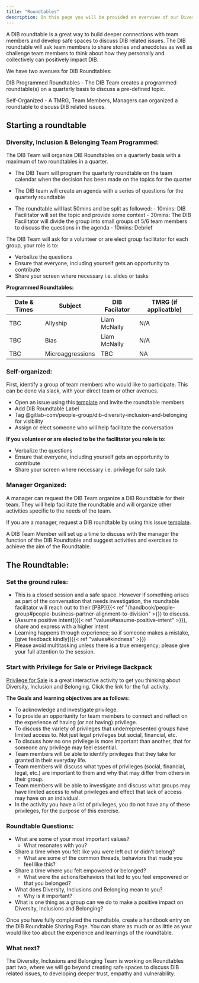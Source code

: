 ```yaml
---
title: "Roundtables"
description: On this page you will be provided an overview of our Diversity, Inclusion and Belonging Roundtables.
---
```


A DIB roundtable is a great way to build deeper connections with team members and develop safe spaces to discuss DIB related issues. The DIB roundtable will ask team members to share stories and anecdotes as well as challenge team members to think about how they personally and collectively can positively impact DIB.

We have two avenues for DIB Roundtables:

DIB Programmed Roundtables - The DIB Team creates a programmed roundtable(s) on a quarterly basis to discuss a pre-defined topic.

Self-Organized - A TMRG, Team Members, Managers can organized a roundtable to discuss DIB related issues.

## Starting a roundtable

### Diversity, Inclusion & Belonging Team Programmed:

The DIB Team will organize DIB Roundtables on a quarterly basis with a maximum of two roundtables in a quarter.

- The DIB Team will program the quarterly roundtable on the team calendar when the decision has been made on the topics for the quarter

- The DIB team will create an agenda with a series of questions for the quarterly roundtable

- The roundtable will last 50mins and be split as followed:
       - 10mins: DIB Facilitator will set the topic and provide some context
       - 30mins: The DIB Facilitator will divide the group into small groups of 5/6 team members to discuss the questions in the agenda
       - 10mins: Debrief

The DIB Team will ask for a volunteer or are elect group facilitator for each group, your role is to:

- Verbalize the questions
- Ensure that everyone, including yourself gets an opportunity to contribute
- Share your screen where necessary i.e. slides or tasks

**Programmed Roundtables:**

|Date & Times |Subject | DIB Facilator | TMRG (if applicatble)|
|---          |---     |---            |---                   |
| TBC | Allyship | Liam McNally | N/A |
| TBC | Bias | Liam McNally | N/A |
| TBC | Microaggressions | TBC | NA |


### Self-organized:

First, identify a group of team members who would like to participate. This can be done via slack, with your direct team or other avenues.

- Open an issue using this [template](https://gitlab.com/gitlab-com/people-group/dib-diversity-inclusion-and-belonging/diversity-and-inclusion/-/issues/new?issue%5Bassignee_id%5D=&issue%5Bmilestone_id%5D=#) and invite the roundtable members
- Add DIB Roundtable Label
- Tag @gitlab-com/people-group/dib-diversity-inclusion-and-belonging for visibility
- Assign or elect someone who will help facilitate the conversation

**If you volunteer or are elected to be the facilitator you role is to:**

- Verbalize the questions
- Ensure that everyone, including yourself gets an opportunity to contribute
- Share your screen where necessary i.e. privilege for sale task



### Manager Organized:

A manager can request the DIB Team organize a DIB Roundtable for their team. They will help facilitate the roundtable and will organize other activities specific to the needs of the team.

If you are a manager, request a DIB roundtable by using this issue [template](https://gitlab.com/gitlab-com/people-group/dib-diversity-inclusion-and-belonging/diversity-and-inclusion/-/issues/new?issue%5Bassignee_id%5D=&issue%5Bmilestone_id%5D=#).

A DIB Team Member will set up a time to discuss with the manager the function of the DIB Roundtable and suggest activities and exercises to achieve the aim of the Roundtable.

## The Roundtable:

### Set the ground rules:

- This is a closed session and a safe space.  However if something arises as part of the conversation that needs investigation, the roundtable facilitator will reach out to their [PBP]({{< ref "/handbook/people-group#people-business-partner-alignment-to-division" >}}) to discuss.
- [Assume positive intent]({{< ref "values#assume-positive-intent" >}}), share and express with a higher intent
- Learning happens through experience; so if someone makes a mistake, [give feedback kindly]({{< ref "values#kindness" >}})
- Please avoid multitasking unless there is a true emergency; please give your full attention to the session.


### Start with Privilege for Sale or Privilege Backpack

[Privilege for Sale](https://about.gitlab.com/company/culture/inclusion/privilege-for-sale/) is a great interactive activity to get you thinking about Diversity, Inclusion and Belonging. Click the link for the full activity.

**The Goals and learning objectives are as follows:**

- To acknowledge and investigate privilege.
- To provide an opportunity for team members to connect and reflect on the experience of having (or not having) privilege.
- To discuss the variety of privileges that underrepresented groups have limited access to. Not just legal privileges but social, financial, etc.
- To discuss how no one privilege is more important than another, that for someone any privilege may feel essential.
- Team members will be able to identify privileges that they take for granted in their everyday life.
- Team members will discuss what types of privileges (social, financial, legal, etc.) are important to them and why that may differ from others in their group.
- Team members will be able to investigate and discuss what groups may have limited access to what privileges and effect that lack of access may have on an individual.
- In the activity you have a list of privileges, you do not have any of these privileges, for the purpose of this exercise.

### Roundtable Questions:

- What are some of your most important values?
    - What resonates with you?
- Share a time when you felt like you were left out or didn’t belong?
    - What are some of the common threads, behaviors that made you feel like this?
- Share a time where you felt empowered or belonged?
    - What were the actions/behaviors that led to you feel empowered or that you belonged?
- What does Diversity, Inclusions and Belonging mean to you?
    - Why is it important?
- What is one thing as a group can we do to make a positive impact on Diversity, Inclusions and Belonging?

Once you have fully completed the roundtable, create a handbook entry on the DIB Roundtable Sharing Page. You can share as much or as little as your would like too about the experience and learnings of the roundtable.

### What next?

The Diversity, Inclusions and Belonging Team is working on Roundtables  part two, where we will go beyond creating safe spaces to discuss DIB related issues, to developing deeper trust, empathy and vulnerability.

